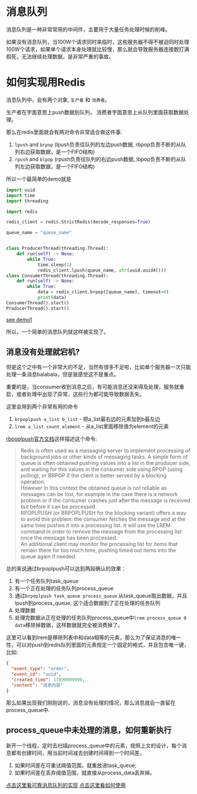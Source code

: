 # 消息队列

消息队列是一种非常常用的中间件，主要用于大量任务处理时候的削峰。

如果没有消息队列，当100W个请求同时来临时，这些服务器不得不被迫同时处理100W个请求，如果单个请求本身处理就比较慢，那么就会导致服务器连接数打满假死，无法继续处理数据，是非常严重的事故。

# 如何实现用Redis

消息队列中，会有两个对象, `生产者` 和 `消费者`。

生产者在字面意思上push数据到队列， 消费者字面意思上从队列里面获取数据处理。

那么在redis里面就会有两对命令非常适合做这件事:
1. `lpush` and `brpop` (lpush负责往队列的左边push数据, rbpop负责不断的从队列右边获取数据，是一个FIFO结构)
2. `rpush` and `blpop` (rpush负责往队列的右边push数据, lbpop负责不断的从队列左边获取数据，是一个FIFO结构)

所以一个最简单的demo就是

```python
import uuid
import time
import threading

import redis

redis_client = redis.StrictRedis(decode_responses=True)

queue_name = "queue_name"


class ProducerThread(threading.Thread):
    def run(self) -> None:
        while True:
            time.sleep(1)
            redis_client.lpush(queue_name, str(uuid.uuid4()))
class ConsumerThread(threading.Thread):
    def run(self) -> None:
        while True:
            data = redis_client.brpop([queue_name], timeout=0)
            print(data)
ConsumerThread().start()
ProducerThread().start()
```
[see demo1](example_simple_demo.py)

所以，一个简单的消息队列就这样被实现了。

## 消息没有处理就宕机?

但是这个之中有一个非常大的不足，当然有很多不足啦，比如单个服务器一次只能处理一条消息balabala，但是我感觉这不是重点。

重要的是，当consumer收到消息之后，有可能消息还没来得及处理，服务就重启，或者处理中出现了异常，这些行为都可能导致数据丢失。

这里会用到两个非常有用的命令
1. `brpoplpush a_list b_list` - 把a_list最右边的元素加到b最左边
2. `lrem a_list count element` - 从a_list里面移除值为element的元素

[rbpoplpush官方文档](https://redis.io/commands/rpoplpush/)这样描述这个命令:
> Redis is often used as a messaging server to implement processing of background jobs or other kinds of messaging tasks. A simple form of queue is often obtained pushing values into a list in the producer side, and waiting for this values in the consumer side using RPOP (using polling), or BRPOP if the client is better served by a blocking operation.<br/>
> However in this context the obtained queue is not reliable as messages can be lost, for example in the case there is a network problem or if the consumer crashes just after the message is received but before it can be processed.<br/>
> RPOPLPUSH (or BRPOPLPUSH for the blocking variant) offers a way to avoid this problem: the consumer fetches the message and at the same time pushes it into a processing list. It will use the LREM command in order to remove the message from the processing list once the message has been processed.<br/>
> An additional client may monitor the processing list for items that remain there for too much time, pushing timed out items into the queue again if needed.<br/>

总的来说通过brpoplpush可以达到两段确认的效果：
1. 有一个任务队列task_queue
2. 有一个正在处理的任务队列process_queue
3. 通过`brpoplpush task_queue process_queue` 从task_queue取出数据，并且lpush到process_queue, 这个适合数据到了正在处理的任务队列
4. 处理数据
5. 处理完数据从正在处理的任务队列process_queue中`lrem process_queue 0 data`移除掉数据，这样数据就完全被消费掉了。

这里可以看到lrem是移除列表中和data相等的元素，那么为了保证消息的唯一性，可以对push到redis队列里面的元素规定一个固定的格式，并且包含唯一键，比如:
```json
{
  "event_type": "order",
  "event_id": "uuid",
  "created_time": 17890009090,
  "content": "消息内容"
}
```

那么如果出现我们刚刚说的，消息没有处理的情况，那么消息就会一直留在process_queue中.

## process_queue中未处理的消息，如何重新执行

新开一个线程，定时去扫描process_queue中的元素，按照上文的设计，每个消息都有创建时间，用当前时间减去创建时间得到一个时间差。
1. 如果时间差在可重试阈值范围，就重放进task_queue;
2. 如果时间差在丢弃阈值范围，就直接从process_data丢弃掉。


[点击这里看可靠消息队列的实现](consume_queue.py)
[点击这里看如何使用](example_simple_demo.py)
